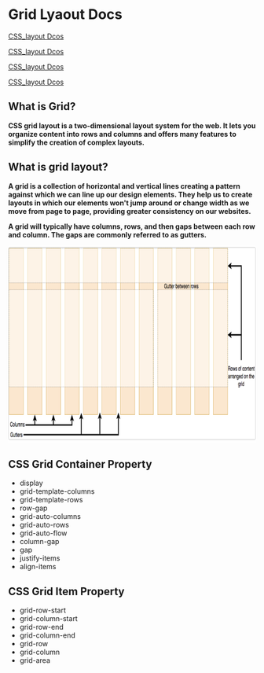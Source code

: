 # Grid Lyaout Docs

[CSS_layout Dcos](https://developer.mozilla.org/en-US/docs/Learn/CSS/CSS_layout/Grids#the_minmax_function)

[CSS_layout Dcos](https://developer.mozilla.org/en-US/docs/Web/CSS/CSS_grid_layout/Grid_template_areas)

[CSS_layout Dcos](https://developer.mozilla.org/en-US/docs/Web/CSS/CSS_grid_layout)

[CSS_layout Dcos](https://www.w3schools.com/css/css_grid.asp)

## What is Grid?

**CSS grid layout is a two-dimensional layout system for the web. It lets you organize content into rows and columns and offers many features to simplify the creation of complex layouts.**
 

## What is grid layout? 

**A grid is a collection of horizontal and vertical lines creating a pattern against which we can line up our design elements. They help us to create layouts in which our elements won't jump around or change width as we move from page to page, providing greater consistency on our websites.**

**A grid will typically have columns, rows, and then gaps between each row and column. The gaps are commonly referred to as gutters.**

<img src="../utils/docs-img/grid-layout.png" height="400"/>

## CSS Grid Container Property

* display
* grid-template-columns
* grid-template-rows
* row-gap
* grid-auto-columns
* grid-auto-rows
* grid-auto-flow
* column-gap
* gap
* justify-items
* align-items

## CSS Grid Item Property

* grid-row-start
* grid-column-start
* grid-row-end
* grid-column-end
* grid-row
* grid-column
* grid-area